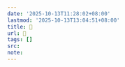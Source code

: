 ```yaml
---
date: '2025-10-13T11:28:02+08:00'
lastmod: '2025-10-13T13:04:51+08:00'
title: 󰛉
url: 󰛉
tags: []
src:
note:
---
```

